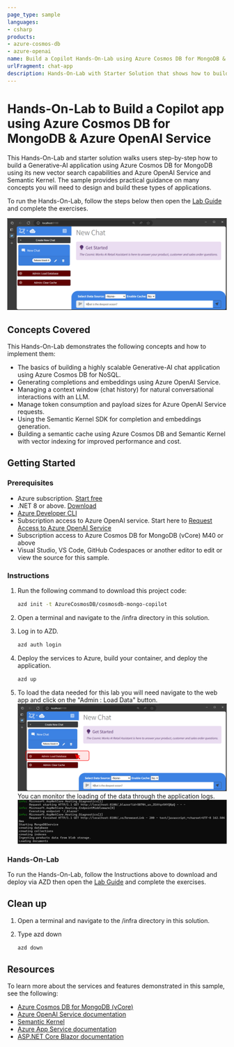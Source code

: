 ```yaml
---
page_type: sample
languages:
- csharp
products:
- azure-cosmos-db 
- azure-openai
name: Build a Copilot Hands-On-Lab using Azure Cosmos DB for MongoDB & Azure OpenAI Service
urlFragment: chat-app
description: Hands-On-Lab with Starter Solution that shows how to build a Generative AI chat application demonstrating: context windows, semantic cache, Semantic Kernel integration and more.
---
```


# Hands-On-Lab to Build a Copilot app using Azure Cosmos DB for MongoDB & Azure OpenAI Service

This Hands-On-Lab and starter solution walks users step-by-step how to build a Generative-AI application using Azure Cosmos DB for MongoDB using its new vector search capabilities and Azure OpenAI Service and Semantic Kernel. The sample provides practical guidance on many concepts you will need to design and build these types of applications.

To run the Hands-On-Lab, follow the steps below then open the [Lab Guide](./docs/LABGuide.md) and complete the exercises.

![Cosmos DB + ChatGPT user interface](./docs/UserInterface.png)

## Concepts Covered

This Hands-On-Lab demonstrates the following concepts and how to implement them:

- The basics of building a highly scalable Generative-AI chat application using Azure Cosmos DB for NoSQL.
- Generating completions and embeddings using Azure OpenAI Service.
- Managing a context window (chat history) for natural conversational interactions with an LLM.
- Manage token consumption and payload sizes for Azure OpenAI Service requests.
- Using the Semantic Kernel SDK for completion and embeddings generation.
- Building a semantic cache using Azure Cosmos DB and Semantic Kernel with vector indexing for improved performance and cost.

## Getting Started

### Prerequisites

- Azure subscription. [Start free](https://azure.microsoft.com/free)
- .NET 8 or above. [Download](https://dotnet.microsoft.com/download/dotnet/8.0)
- [Azure Developer CLI](https://aka.ms/azd-install)
- Subscription access to Azure OpenAI service. Start here to [Request Access to Azure OpenAI Service](https://aka.ms/oaiapply)
- Subscription access to Azure Cosmos DB for MongoDB (vCore) M40 or above
- Visual Studio, VS Code, GitHub Codespaces or another editor to edit or view the source for this sample.

### Instructions

1. Run the following command to download this project code:

    ```bash
    azd init -t AzureCosmosDB/cosmosdb-mongo-copilot
    ```

1. Open a terminal and navigate to the /infra directory in this solution.

1. Log in to AZD.
    
    ```bash
    azd auth login
    ```

1. Deploy the services to Azure, build your container, and deploy the application.
    
    ```bash
    azd up
    ```

1. To load the data needed for this lab you will need navigate to the web app and click on the "Admin : Load Data" button. 
![LoadingDocumentsClick.png](docs/LoadingDocumentsClick.png)
You can monitor the loading of the data through the application logs.
![LoadingDocumentsStatus.png](docs/LoadingDocumentsStatus.png)
 
### Hands-On-Lab

To run the Hands-On-Lab, follow the Instructions above to download and deploy via AZD then open the [Lab Guide](./docs/LABGuide.md) and complete the exercises.


## Clean up

1. Open a terminal and navigate to the /infra directory in this solution.

1. Type azd down
    
    ```bash
    azd down
    ```

## Resources

To learn more about the services and features demonstrated in this sample, see the following:

- [Azure Cosmos DB for MongoDB (vCore)](https://learn.microsoft.com/azure/cosmos-db/mongodb/vcore/introduction)
- [Azure OpenAI Service documentation](https://learn.microsoft.com/azure/cognitive-services/openai/)
- [Semantic Kernel](https://learn.microsoft.com/semantic-kernel/overview)
- [Azure App Service documentation](https://learn.microsoft.com/azure/app-service/)
- [ASP.NET Core Blazor documentation](https://dotnet.microsoft.com/apps/aspnet/web-apps/blazor)
